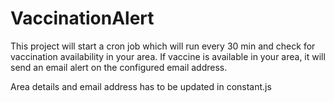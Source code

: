 # VaccinationAlert
This project will start a cron job which will run every 30 min and check for vaccination availability in your area. If vaccine is available in your area, it will send an email alert on the configured email address.

Area details and email address has to be updated in constant.js
